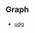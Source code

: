 ## Graph

* [udg](https://github.com/wangkuiwu/datastructs_and_algorithm/blob/master/source/graph/dijkstra/udg/c/list_udg.c)
